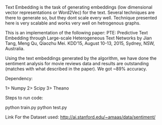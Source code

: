 Text Embedding is the task of generating embeddings (low dimensional vector representations or Word2Vec) for the text. Several techniques are there to generate so, but they dont scale every well. Technique presented here is very scalable and works very well on hetrogenous graphs. 

This is an implementation of the following paper:
PTE: Predictive Text Embedding through Large-scale Heterogeneous Text Networks
by Jian Tang, Meng Qu, Qiaozhu Mei. KDD’15, August 10-13, 2015, Sydney, NSW, Australia.

Using the text embeddings generated by the algorithm, we have done the sentiment analysis for movie reviews data and results are outstanding (matches with what described in the paper). We got ~89% accuracy. 

Dependency:

1> Numpy
2> Scipy
3> Theano

Steps to run code:

python train.py
python test.py

Link For the Dataset used:
http://ai.stanford.edu/~amaas/data/sentiment/
